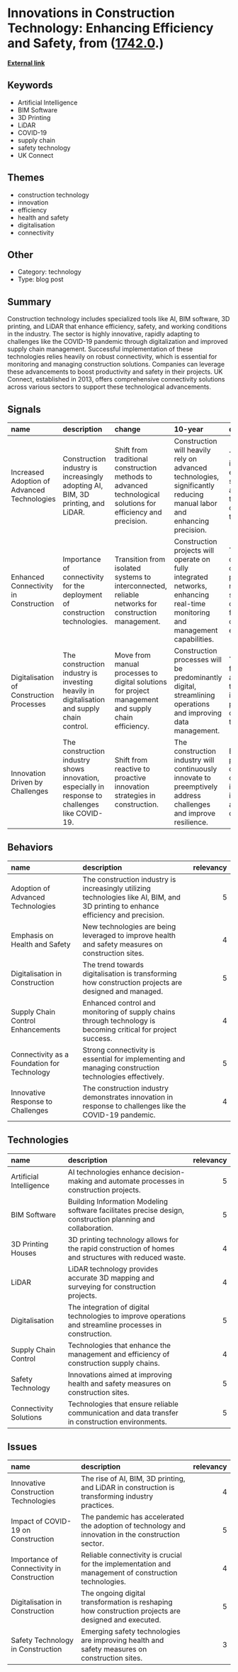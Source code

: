 # __Innovations in Construction Technology: Enhancing Efficiency and Safety__, from ([1742.0](https://kghosh.substack.com/p/1742.0).)

__[External link](https://www.ukconnect.com/post/10-construction-technology-trends-impacting-the-industry)__



## Keywords

* Artificial Intelligence
* BIM Software
* 3D Printing
* LiDAR
* COVID-19
* supply chain
* safety technology
* UK Connect

## Themes

* construction technology
* innovation
* efficiency
* health and safety
* digitalisation
* connectivity

## Other

* Category: technology
* Type: blog post

## Summary

Construction technology includes specialized tools like AI, BIM software, 3D printing, and LiDAR that enhance efficiency, safety, and working conditions in the industry. The sector is highly innovative, rapidly adapting to challenges like the COVID-19 pandemic through digitalization and improved supply chain management. Successful implementation of these technologies relies heavily on robust connectivity, which is essential for monitoring and managing construction solutions. Companies can leverage these advancements to boost productivity and safety in their projects. UK Connect, established in 2013, offers comprehensive connectivity solutions across various sectors to support these technological advancements.

## Signals

| name                                        | description                                                                                     | change                                                                                                        | 10-year                                                                                                                      | driving-force                                                                                                         |   relevancy |
|:--------------------------------------------|:------------------------------------------------------------------------------------------------|:--------------------------------------------------------------------------------------------------------------|:-----------------------------------------------------------------------------------------------------------------------------|:----------------------------------------------------------------------------------------------------------------------|------------:|
| Increased Adoption of Advanced Technologies | Construction industry is increasingly adopting AI, BIM, 3D printing, and LiDAR.                 | Shift from traditional construction methods to advanced technological solutions for efficiency and precision. | Construction will heavily rely on advanced technologies, significantly reducing manual labor and enhancing precision.        | The need for improved efficiency, safety, and adaptability in the face of challenges like the pandemic.               |           5 |
| Enhanced Connectivity in Construction       | Importance of connectivity for the deployment of construction technologies.                     | Transition from isolated systems to interconnected, reliable networks for construction management.            | Construction projects will operate on fully integrated networks, enhancing real-time monitoring and management capabilities. | The growing complexity of construction projects necessitates seamless connectivity for better control and efficiency. |           4 |
| Digitalisation of Construction Processes    | The construction industry is investing heavily in digitalisation and supply chain control.      | Move from manual processes to digital solutions for project management and supply chain efficiency.           | Construction processes will be predominantly digital, streamlining operations and improving data management.                 | The demand for efficiency and transparency in construction projects drives digital transformation.                    |           5 |
| Innovation Driven by Challenges             | The construction industry shows innovation, especially in response to challenges like COVID-19. | Shift from reactive to proactive innovation strategies in construction.                                       | The construction industry will continuously innovate to preemptively address challenges and improve resilience.              | External pressures and challenges compel the industry to innovate and adapt continuously.                             |           4 |

## Behaviors

| name                                        | description                                                                                                                         |   relevancy |
|:--------------------------------------------|:------------------------------------------------------------------------------------------------------------------------------------|------------:|
| Adoption of Advanced Technologies           | The construction industry is increasingly utilizing technologies like AI, BIM, and 3D printing to enhance efficiency and precision. |           5 |
| Emphasis on Health and Safety               | New technologies are being leveraged to improve health and safety measures on construction sites.                                   |           4 |
| Digitalisation in Construction              | The trend towards digitalisation is transforming how construction projects are designed and managed.                                |           5 |
| Supply Chain Control Enhancements           | Enhanced control and monitoring of supply chains through technology is becoming critical for project success.                       |           4 |
| Connectivity as a Foundation for Technology | Strong connectivity is essential for implementing and managing construction technologies effectively.                               |           5 |
| Innovative Response to Challenges           | The construction industry demonstrates innovation in response to challenges like the COVID-19 pandemic.                             |           4 |

## Technologies

| name                    | description                                                                                                 |   relevancy |
|:------------------------|:------------------------------------------------------------------------------------------------------------|------------:|
| Artificial Intelligence | AI technologies enhance decision-making and automate processes in construction projects.                    |           5 |
| BIM Software            | Building Information Modeling software facilitates precise design, construction planning and collaboration. |           5 |
| 3D Printing Houses      | 3D printing technology allows for the rapid construction of homes and structures with reduced waste.        |           4 |
| LiDAR                   | LiDAR technology provides accurate 3D mapping and surveying for construction projects.                      |           4 |
| Digitalisation          | The integration of digital technologies to improve operations and streamline processes in construction.     |           5 |
| Supply Chain Control    | Technologies that enhance the management and efficiency of construction supply chains.                      |           4 |
| Safety Technology       | Innovations aimed at improving health and safety measures on construction sites.                            |           5 |
| Connectivity Solutions  | Technologies that ensure reliable communication and data transfer in construction environments.             |           5 |

## Issues

| name                                       | description                                                                                          |   relevancy |
|:-------------------------------------------|:-----------------------------------------------------------------------------------------------------|------------:|
| Innovative Construction Technologies       | The rise of AI, BIM, 3D printing, and LiDAR in construction is transforming industry practices.      |           4 |
| Impact of COVID-19 on Construction         | The pandemic has accelerated the adoption of technology and innovation in the construction sector.   |           5 |
| Importance of Connectivity in Construction | Reliable connectivity is crucial for the implementation and management of construction technologies. |           4 |
| Digitalisation in Construction             | The ongoing digital transformation is reshaping how construction projects are designed and executed. |           5 |
| Safety Technology in Construction          | Emerging safety technologies are improving health and safety measures on construction sites.         |           3 |